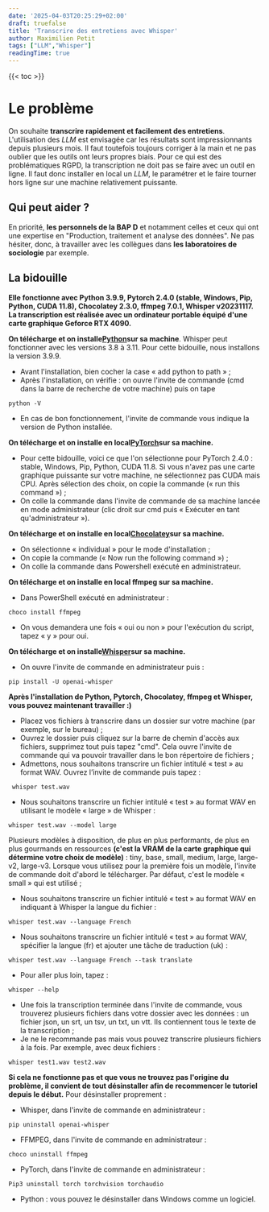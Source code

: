 ```yaml
---
date: '2025-04-03T20:25:29+02:00'
draft: truefalse
title: 'Transcrire des entretiens avec Whisper'
author: Maximilien Petit
tags: ["LLM","Whisper"]
readingTime: true
---
```

{{< toc >}}

# Le problème

On souhaite **transcrire rapidement et facilement des entretiens**. L'utilisation des *LLM* est envisagée car les résultats sont impressionnants depuis plusieurs mois. Il faut toutefois toujours corriger à la main et ne pas oublier que les outils ont leurs propres biais. Pour ce qui est des problématiques RGPD, la transcription ne doit pas se faire avec un outil en ligne. Il faut donc installer en local un *LLM*, le paramétrer et le faire tourner hors ligne sur une machine relativement puissante.

## Qui peut aider ?

En priorité, **les personnels de la BAP D** et notamment celles et ceux qui ont une expertise en "Production, traitement et analyse des données". Ne pas hésiter, donc, à travailler avec les collègues dans **les laboratoires de sociologie** par exemple.

## La bidouille

**Elle fonctionne avec Python 3.9.9, Pytorch 2.4.0 (stable, Windows, Pip, Python, CUDA 11.8), Chocolatey 2.3.0, ffmpeg 7.0.1, Whisper v20231117. La transcription est réalisée avec un ordinateur portable équipé d'une carte graphique Geforce RTX 4090.**

**On télécharge et on installe<a href="https://www.python.org/downloads/" target="_blank">Python</a>sur sa machine**. Whisper peut fonctionner avec les versions 3.8 à 3.11. Pour cette bidouille, nous installons la version 3.9.9.

- Avant l'installation, bien cocher la case « add python to path » ;
- Après l'installation, on vérifie : on ouvre l'invite de commande (cmd dans la barre de recherche de votre machine) puis on tape 

```code
python -V
```
- En cas de bon fonctionnement, l'invite de commande vous indique la version de Python installée.

**On télécharge et on installe en local<a href="https://pytorch.org/get-started/locally/" target="_blank">PyTorch</a>sur sa machine.**

- Pour cette bidouille, voici ce que l'on sélectionne pour PyTorch 2.4.0 : stable, Windows, Pip, Python, CUDA 11.8. Si vous n'avez pas une carte graphique puissante sur votre machine, ne sélectionnez pas CUDA mais CPU. Après sélection des choix, on copie la commande (« run this command ») ;
- On colle la commande dans l'invite de commande de sa machine lancée en mode administrateur (clic droit sur cmd puis « Exécuter en tant qu'administrateur »).

**On télécharge et on installe en local<a href="https://chocolatey.org/install" target="_blank">Chocolatey</a>sur sa machine.**

- On sélectionne « individual » pour le mode d'installation ;
- On copie la commande (« Now run the following command ») ;
- On colle la commande dans Powershell exécuté en administrateur.

**On télécharge et on installe en local ffmpeg sur sa machine.**

- Dans PowerShell exécuté en administrateur : 
```code
choco install ffmpeg 
```

- On vous demandera une fois « oui ou non » pour l'exécution du script, tapez « y » pour oui.

**On télécharge et on installe<a href="https://github.com/openai/whisper" target="_blank">Whisper</a>sur sa machine.**

- On ouvre l'invite de commande en administrateur puis : 
```code
pip install -U openai-whisper
```

**Après l'installation de Python, Pytorch, Chocolatey, ffmpeg et Whisper, vous pouvez maintenant travailler :)**

- Placez vos fichiers à transcrire dans un dossier sur votre machine (par exemple, sur le bureau) ;
- Ouvrez le dossier puis cliquez sur la barre de chemin d'accès aux fichiers, supprimez tout puis tapez "cmd". Cela ouvre l'invite de commande qui va pouvoir travailler dans le bon répertoire de fichiers ;
- Admettons, nous souhaitons transcrire un fichier intitulé « test » au format WAV. Ouvrez l’invite de commande puis tapez : 
```code
 whisper test.wav
```
- Nous souhaitons transcrire un fichier intitulé « test » au format WAV en utilisant le modèle « large » de Whisper : 
```code
whisper test.wav --model large
```
Plusieurs modèles à disposition, de plus en plus performants, de plus en plus gourmands en ressources **(c'est la VRAM de la carte graphique qui détermine votre choix de modèle)** : tiny, base, small, medium, large, large-v2, large-v3. Lorsque vous utilisez pour la première fois un modèle, l'invite de commande doit d'abord le télécharger. Par défaut, c'est le modèle « small » qui est utilisé ;
- Nous souhaitons transcrire un fichier intitulé « test » au format WAV en indiquant à Whisper la langue du fichier : 
```code
whisper test.wav --language French
```
- Nous souhaitons transcrire un fichier intitulé « test » au format WAV, spécifier la langue (fr) et ajouter une tâche de traduction (uk) : 
```code
whisper test.wav --language French --task translate
```
- Pour aller plus loin, tapez : 
```code
whisper --help
```
- Une fois la transcription terminée dans l'invite de commande, vous trouverez plusieurs fichiers dans votre dossier avec les données : un fichier json, un srt, un tsv, un txt, un vtt. Ils contiennent tous le texte de la transcription ;
- Je ne le recommande pas mais vous pouvez transcrire plusieurs fichiers à la fois. Par exemple, avec deux fichiers : 
```code
whisper test1.wav test2.wav
```

**Si cela ne fonctionne pas et que vous ne trouvez pas l'origine du problème, il convient de tout désinstaller afin de recommencer le tutoriel depuis le début.**
Pour désinstaller proprement :

- Whisper, dans l'invite de commande en administrateur : 
```code
pip uninstall openai-whisper
```
- FFMPEG, dans l'invite de commande en administrateur : 
```code
choco uninstall ffmpeg
```
- PyTorch, dans l'invite de commande en administrateur : 
```code
Pip3 uninstall torch torchvision torchaudio
```
- Python : vous pouvez le désinstaller dans Windows comme un logiciel.
